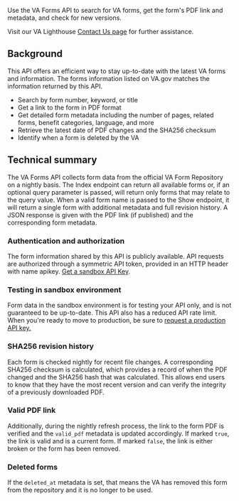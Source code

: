 Use the VA Forms API to search for VA forms, get the form's PDF link and metadata, and check for new versions.

Visit our VA Lighthouse [Contact Us page](https://developer.va.gov/support) for further assistance.

## Background
This API offers an efficient way to stay up-to-date with the latest VA forms and information. The forms information listed on VA.gov matches the information returned by this API.
- Search by form number, keyword, or title
- Get a link to the form in PDF format
- Get detailed form metadata including the number of pages, related forms, benefit categories, language, and more
- Retrieve the latest date of PDF changes and the SHA256 checksum
- Identify when a form is deleted by the VA

## Technical summary
The VA Forms API collects form data from the official VA Form Repository on a nightly basis.  The Index endpoint can return all available forms or, if an optional query parameter is passed, will return only forms that may relate to the query value. When a valid form name is passed to the Show endpoint, it will return a single form with additional metadata and full revision history. A JSON response is given with the PDF link (if published) and the corresponding form metadata.

### Authentication and authorization
The form information shared by this API is publicly available.  API requests are authorized through a symmetric API token, provided in an HTTP header with name apikey. [Get a sandbox API Key](https://developer.va.gov/explore/api/va-forms/sandbox-access).

### Testing in sandbox environment
Form data in the sandbox environment is for testing your API only, and is not guaranteed to be up-to-date. This API also has a reduced API rate limit. When you're ready to move to production, be sure to [request a production API key.](https://developer.va.gov/go-live)

### SHA256 revision history
Each form is checked nightly for recent file changes. A corresponding SHA256 checksum is calculated, which provides a record of when the PDF changed and the SHA256 hash that was calculated. This allows end users to know that they have the most recent version and can verify the integrity of a previously downloaded PDF.

### Valid PDF link
Additionally, during the nightly refresh process, the link to the form PDF is verified and the `valid_pdf` metadata is updated accordingly. If marked `true`, the link is valid and is a current form. If marked `false`, the link is either broken or the form has been removed.

### Deleted forms
If the `deleted_at` metadata is set, that means the VA has removed this form from the repository and it is no longer to be used.
